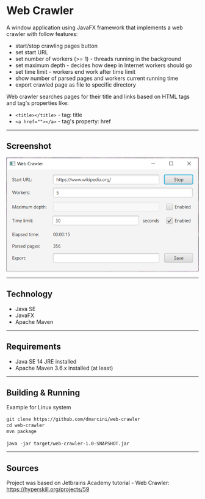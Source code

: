 # Web Crawler

A window application using JavaFX framework
that implements a web crawler with follow features:
* start/stop crawling pages button
* set start URL
* set number of workers (>= 1) - threads running in the background
* set maximum depth - decides how deep in Internet workers should go
* set time limit - workers end work after time limit
* show number of parsed pages and workers current running time
* export crawled page as file to specific directory

Web crawler searches pages for their title and links based
on HTML tags and tag's properties like:
* `<title></title>` - tag: title
* `<a href=""></a>` - tag's property: href

---

## Screenshot

![](images/web-crawler.PNG)

---

## Technology
* Java SE
* JavaFX
* Apache Maven

---

## Requirements
* Java SE 14 JRE installed
* Apache Maven 3.6.x installed (at least)

---

## Building & Running
Example for Linux system
```
git clone https://github.com/dmarcini/web-crawler
cd web-crawler
mvn package

java -jar target/web-crawler-1.0-SNAPSHOT.jar
```

---

## Sources
Project was based on Jetbrains Academy tutorial - Web Crawler: </br>
https://hyperskill.org/projects/59